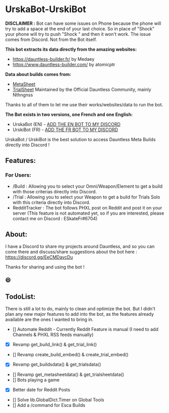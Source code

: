 # UrskaBot-UrskiBot

**DISCLAIMER :**
Bot can have some issues on Phone because the phone will try to add a space at the end of your last choice.
So in place of "Shock" your phone will try to push "Shock " and then it won't work. The issue comes from Discord. Not from the Bot itself.

**This bot extracts its data directly from the amazing websites:**
- https://dauntless-builder.fr/ by Medaey
- https://www.dauntless-builder.com/ by atomicptr

**Data about builds comes from:**
- [MetaSheet](https://docs.google.com/spreadsheets/d/1-I4LQ_8uNqV9LuybXhz2wjmcPeTNNGWRZ-kFjsckwtk/edit#gid=0)
- [TrialSheet](https://docs.google.com/spreadsheets/d/1Kv3nlr7y5DJB_olhATqXXh-jPCkDygNCVyHkDwllTsc/edit)
Maintained by the Official Dauntless Community, mainly Nthngnss

Thanks to all of them to let me use their works/websites/data to run the bot.

__The Bot exists in two versions, one French and one English:__
- UrskaBot (EN) - [ADD THE EN BOT TO MY DISCORD](https://discord.com/api/oauth2/authorize?client_id=701147779199926373&permissions=294205323264&scope=bot%20applications.commands)
- UrskiBot (FR) - [ADD THE FR BOT TO MY DISCORD](https://discord.com/api/oauth2/authorize?client_id=923531479819112499&permissions=294205323264&scope=bot%20applications.commands)

UrskaBot / UrskiBot is the best solution to access Dauntless Meta Builds directly into Discord !

## Features:
### For Users: 
- /Build : Allowing you to select your Omni/Weapon/Element to get a build with those criterias directly into Discord.
- /Trial : Allowing you to select your Weapon to get a build for Trials Solo with this criteria directly into Discord.
- RedditTracker : The bot follows PHXL post on Reddit and post it on your server (This feature is not automated yet, so if you are interested, please contact me on Discord : ESkateFr#6704)

## About:
I have a Discord to share my projects around Dauntless, and so you can come there and discuss/share suggestions about the bot here : https://discord.gg/EeCMDavcDu

Thanks for sharing and using the bot !

### 😄

## TodoList:
There is still a lot to do, mainly to clean and optimize the bot. But I didn't plan any new major features to add into the bot, as the features already available are the ones I wanted to bring in.
- [] Automate Reddit - Currently Reddit Feature is manual (I need to add Channels & PHXL RSS feeds manually)
- [X] Revamp get_build_link() & get_trial_link()
- [] Revamp create_build_embed() & create_trial_embed()
- [X] Revamp get_buildsdata() & get_trialsdata()
- [] Revamp get_metasheetdata() & get_trialsheetdata()
- [] Bots playing a game
- [X] Better date for Reddit Posts
- [] Solve lib.GlobalDict.Timer on Global Tools
- [] Add a /command for Esca Builds